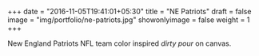 +++
date = "2016-11-05T19:41:01+05:30"
title = "NE Patriots"
draft = false
image = "img/portfolio/ne-patriots.jpg"
showonlyimage = false
weight = 1
+++

New England Patriots NFL team color inspired _dirty pour_ on canvas.
